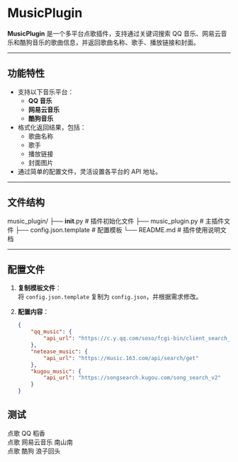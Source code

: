 # MusicPlugin

**MusicPlugin** 是一个多平台点歌插件，支持通过关键词搜索 QQ 音乐、网易云音乐和酷狗音乐的歌曲信息，并返回歌曲名称、歌手、播放链接和封面。

---

## 功能特性

- 支持以下音乐平台：
  - **QQ 音乐**
  - **网易云音乐**
  - **酷狗音乐**
- 格式化返回结果，包括：
  - 歌曲名称
  - 歌手
  - 播放链接
  - 封面图片
- 通过简单的配置文件，灵活设置各平台的 API 地址。

---

## 文件结构
music_plugin/
├── __init__.py            # 插件初始化文件
├── music_plugin.py        # 主插件文件
├── config.json.template   # 配置模板
└── README.md              # 插件使用说明文档

---

## 配置文件

1. **复制模板文件**：  
   将 `config.json.template` 复制为 `config.json`，并根据需求修改。

2. **配置内容**：
   ```json
   {
       "qq_music": {
           "api_url": "https://c.y.qq.com/soso/fcgi-bin/client_search_cp"
       },
       "netease_music": {
           "api_url": "https://music.163.com/api/search/get"
       },
       "kugou_music": {
           "api_url": "https://songsearch.kugou.com/song_search_v2"
       }
   }

## 测试

点歌 QQ 稻香  
点歌 网易云音乐 南山南  
点歌 酷狗 浪子回头

